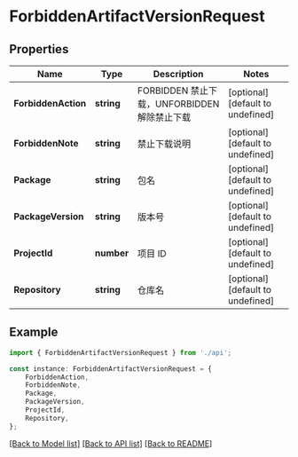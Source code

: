 # ForbiddenArtifactVersionRequest


## Properties

Name | Type | Description | Notes
------------ | ------------- | ------------- | -------------
**ForbiddenAction** | **string** | FORBIDDEN 禁止下载，UNFORBIDDEN 解除禁止下载 | [optional] [default to undefined]
**ForbiddenNote** | **string** | 禁止下载说明 | [optional] [default to undefined]
**Package** | **string** | 包名 | [optional] [default to undefined]
**PackageVersion** | **string** | 版本号 | [optional] [default to undefined]
**ProjectId** | **number** | 项目 ID | [optional] [default to undefined]
**Repository** | **string** | 仓库名 | [optional] [default to undefined]

## Example

```typescript
import { ForbiddenArtifactVersionRequest } from './api';

const instance: ForbiddenArtifactVersionRequest = {
    ForbiddenAction,
    ForbiddenNote,
    Package,
    PackageVersion,
    ProjectId,
    Repository,
};
```

[[Back to Model list]](../README.md#documentation-for-models) [[Back to API list]](../README.md#documentation-for-api-endpoints) [[Back to README]](../README.md)
